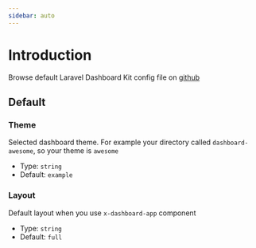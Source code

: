 ```yaml
---
sidebar: auto
---
```


# Introduction

Browse default Laravel Dashboard Kit config file on [github](https://github.com/laravel-dashboard-kit/dashboard-ui/blob/master/config/dashboard-ui.php)

## Default

### Theme

Selected dashboard theme. For example your directory called `dashboard-awesome`, so your theme is `awesome`

- Type: `string`
- Default: `example`

### Layout

Default layout when you use `x-dashboard-app` component

- Type: `string`
- Default: `full`
